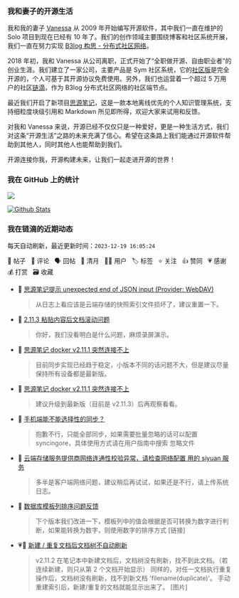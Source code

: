 ### 我和妻子的开源生活

我和我的妻子 [Vanessa](https://github.com/Vanessa219) 从 2009 年开始编写开源软件，其中我们一直在维护的 Solo 项目到现在已经有 10 年了。我们的创作领域主要围绕博客和社区系统开展，我们一直在努力实现 [B3log 构思 - 分布式社区网络](https://ld246.com/article/1546941897596)。

2018 年初，我和 Vanessa 从公司离职，正式开始了“全职做开源、自由职业者”的创业生涯。我们建立了一家公司，主要产品是 Sym 社区系统，它的[社区版](https://github.com/88250/symphony)是完全开源的，个人可基于其开源协议免费使用。另外，我们也运营着一个超过 5 万用户的社区[链滴](https://ld246.com)，作为 B3log 分布式社区网络的社区端节点。

最近我们开启了新项目[思源笔记](https://github.com/siyuan-note/siyuan)，这是一款本地离线优先的个人知识管理系统，支持细粒度块级引用和 Markdown 所见即所得，欢迎大家来试用和反馈。

对我和 Vanessa 来说，开源已经不仅仅只是一种爱好，更是一种生活方式，我们对这条“开源生活”之路的未来充满了信心。希望在这条路上我们能通过开源软件帮助到其他人，同时其他人也能帮助到我们。

开源连接你我，开源构建未来，让我们一起走进开源的世界！

### 我在 GitHub 上的统计

<a title="Hits" target="_blank" href="https://github.com/88250/88250"><img src="https://hits.b3log.org/88250/88250.svg"></a>

[![Github Stats](https://github-readme-stats.vercel.app/api?username=88250&theme=tokyonight&show_icons=true)](https://github.com/88250)

<!--events start -->

### 我在链滴的近期动态

每天自动刷新，最近更新时间：`2023-12-19 16:05:24`

📝 帖子 &nbsp; 💬 评论 &nbsp; 🗣 回帖 &nbsp; 🌙 清月 &nbsp; 👨‍💻 用户 &nbsp; 🏷️ 标签 &nbsp; ⭐️ 关注 &nbsp; 👍 赞同 &nbsp; 💗 感谢 &nbsp; 💰 打赏 &nbsp; 🗃 收藏

* 💬 [思源笔记提示 unexpected end of JSON input (Provider: WebDAV)](https://ld246.com/article/1702958184671/comment/1702959500600#comments)

  > 从日志上看应该是云端存储的快照索引文件损坏了，建议重置一下。
* 💬 [2.11.3 粘贴内容后文档滚动问题](https://ld246.com/article/1702954975550/comment/1702955134049#comments)

  > 你好，我们没看明白是什么问题，麻烦录屏演示。
* 💬 [思源笔记 docker v2.11.1 突然连接不上](https://ld246.com/article/1702952562761/comment/1702954000584#comments)

  > 目前同步实现已经趋于稳定，小版本不同的话问题不大，但是建议尽量保持所有设备都是最新版。
* 💬 [思源笔记 docker v2.11.1 突然连接不上](https://ld246.com/article/1702952562761/comment/1702952778414#comments)

  > 建议升级到最新版（目前是 v2.11.3）后再观察看看。
* 💬 [手机端能不能选择性的同步？](https://ld246.com/article/1702949489529/comment/1702949694765#comments)

  > 抱歉不行，只能全部同步，如果需要批量忽略的话可以配置 syncingore，具体使用方式请在用户指南中搜索 忽略文件
* 💬 [云端存储服务提供商网络连通性校验异常，请检查网络配置 用的 siyuan 服务](https://ld246.com/article/1702909873740/comment/1702910241070#comments)

  > 多半是客户端网络问题，建议稍后再试试，如果还是不行，请上传系统日志。
* 💬 [数据库模板列排序问题反馈](https://ld246.com/article/1702871433047/comment/1702898081348#comments)

  > 下个版本我们改进一下，模板列中的值会根据是否可转换为数字进行判断，如果能转换为数字，则使用数字的排序方式 [链接]
* 💗📝 [新建 / 重复文档后文档树不自动刷新](https://ld246.com/article/1702884436114)

  > v2.11.2 在笔记本中新建文档后，文档树没有刷新，找不到此文档。（若连续新建，则只从第 2 个文档开始显示） 同样的，对任一文档执行重复操作后，文档树没有刷新，找不到新文档 'filename(duplicate)'。 手动重建索引后，新建/重复的文档就能显示出来了。 [图片]


<!--events end -->
